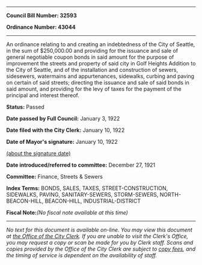

********

**Council Bill Number: 32593**
   
**Ordinance Number: 43044**
********

 An ordinance relating to and creating an indebtedness of the City of Seattle, in the sum of $250,000.00 and providing for the issuance and sale of general negotiable coupon bonds in said amount for the purpose of improvement the streets and property of said city in Golf Heights Addition to the City of Seattle, and of the installation and construction of sewers, sidesewers, watermains and appurtenances, sidewalks, curbing and paving on certain of said streets; directing the issuance and sale of said bonds in said amount, and providing for the levy of taxes for the payment of the principal and interest thereof.

**Status:** Passed
   
**Date passed by Full Council:** January 3, 1922
   
**Date filed with the City Clerk:** January 10, 1922
   
**Date of Mayor's signature:** January 10, 1922
   
[(about the signature date)](/~public/approvaldate.htm)
   
   
   
**Date introduced/referred to committee:** December 27, 1921
   
**Committee:** Finance, Streets & Sewers
   
   
**Index Terms:** BONDS, SALES, TAXES, STREET-CONSTRUCTION, SIDEWALKS, PAVING, SANITARY-SEWERS, STORM-SEWERS, NORTH-BEACON-HILL, BEACON-HILL, INDUSTRIAL-DISTRICT

**Fiscal Note:**_(No fiscal note available at this time)_
********

_No text for this document is available on-line. You may view this document at [the Office of the City Clerk](http://www.seattle.gov/leg/clerk/contactUs.htm). If you are unable to visit the Clerk's Office, you may request a copy or scan be made for you by Clerk staff. Scans and copies provided by the Office of the City Clerk are subject to [copy fees](http://clerk.seattle.gov/~public/clerkfees.htm), and the timing of service is dependent on the availability of staff._

